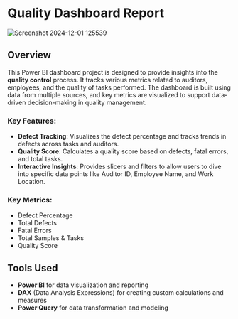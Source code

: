 # Quality Dashboard Report

![Screenshot 2024-12-01 125539](https://github.com/user-attachments/assets/2e23210b-1755-4d58-9ba8-b18c4604d3ff)

## Overview
This Power BI dashboard project is designed to provide insights into the **quality control** process. It tracks various metrics related to auditors, employees, and the quality of tasks performed. The dashboard is built using data from multiple sources, and key metrics are visualized to support data-driven decision-making in quality management.

### Key Features:
- **Defect Tracking**: Visualizes the defect percentage and tracks trends in defects across tasks and auditors.
- **Quality Score**: Calculates a quality score based on defects, fatal errors, and total tasks.
- **Interactive Insights**: Provides slicers and filters to allow users to dive into specific data points like Auditor ID, Employee Name, and Work Location.

### Key Metrics:
- Defect Percentage
- Total Defects
- Fatal Errors
- Total Samples & Tasks
- Quality Score

## Tools Used
- **Power BI** for data visualization and reporting
- **DAX** (Data Analysis Expressions) for creating custom calculations and measures
- **Power Query** for data transformation and modeling

